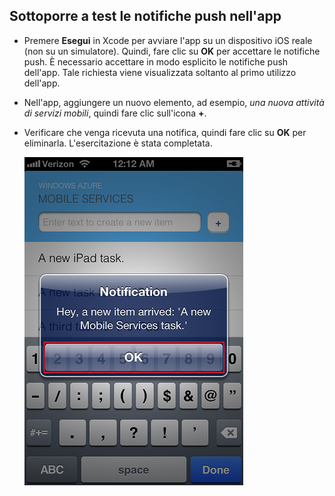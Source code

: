 
## <a id="test"></a>Sottoporre a test le notifiche push nell'app

* Premere **Esegui** in Xcode per avviare l'app su un dispositivo iOS reale (non su un simulatore). Quindi, fare clic su **OK** per accettare le notifiche push. È necessario accettare in modo esplicito le notifiche push dell'app. Tale richiesta viene visualizzata soltanto al primo utilizzo dell'app.

* Nell'app, aggiungere un nuovo elemento, ad esempio, _una nuova attività di servizi mobili_, quindi fare clic sull'icona **+**.

* Verificare che venga ricevuta una notifica, quindi fare clic su **OK** per eliminarla. L'esercitazione è stata completata.

  	![](../articles/media/mobile-services-ios-get-started-push/mobile-quickstart-push3-ios.png)

<!---HONumber=July15_HO3-->